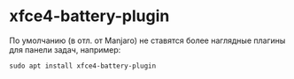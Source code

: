# xfce4-battery-plugin

По умолчанию (в отл. от Manjaro) не ставятся более наглядные плагины для панели задач, например:

    sudo apt install xfce4-battery-plugin
